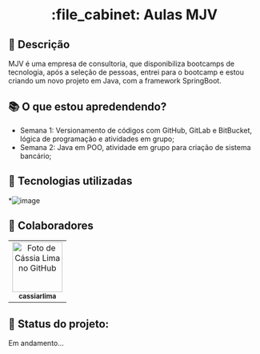 
<h1 align="center">:file_cabinet: Aulas MJV</h1>

## :memo: Descrição
MJV é uma empresa de consultoria, que disponibiliza bootcamps de tecnologia, após a seleção de pessoas, entrei para o bootcamp e estou criando um novo projeto em Java, com a framework SpringBoot.

## :books: O que estou apredendendo?
* Semana 1: Versionamento de códigos com GitHub, GitLab e BitBucket, lógica de programação e atividades em grupo;
* Semana 2: Java em POO, atividade em grupo para criação de sistema bancário;

## :wrench: Tecnologias utilizadas
*![image](https://user-images.githubusercontent.com/89136471/146875059-7c73b38b-0229-47a4-8bf7-bc028823d0ff.png)


## :handshake: Colaboradores
<table>
  <tr>
    <td align="center">
      <a href="https://github.com/cassiarlima">
        <img src="https://avatars.githubusercontent.com/u/89136471?s=400&u=26890b5f16adb2d05e790b6fe94ea64f533f223f&v=4" width="100px;" alt="Foto de Cássia Lima no GitHub"/><br>
        <sub>
          <b>cassiarlima</b>
        </sub>
      </a>
    </td>
  </tr>
</table>

## :dart: Status do projeto:
Em andamento...
